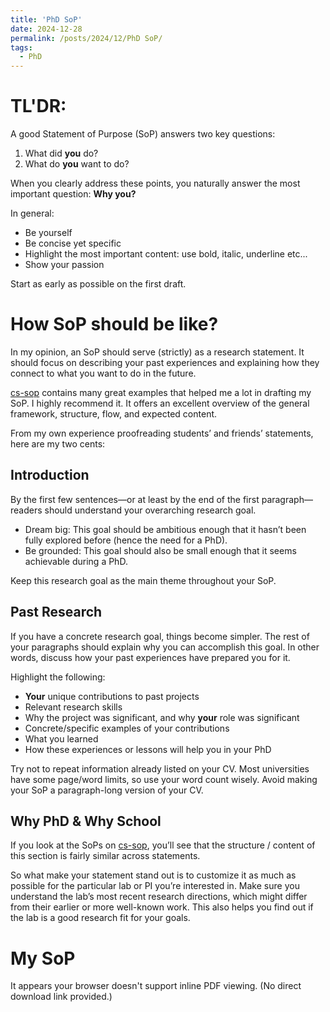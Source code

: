 ```yaml
---
title: 'PhD SoP'
date: 2024-12-28
permalink: /posts/2024/12/PhD SoP/
tags:
  - PhD
---
```


TL'DR:
=======
A good Statement of Purpose (SoP) answers two key questions:

1. What did **you** do?  
2. What do **you** want to do?

When you clearly address these points, you naturally answer the most important question: **Why you?**

In general:
* Be yourself  
* Be concise yet specific  
* Highlight the most important content: use bold, italic, underline etc...
* Show your passion  

Start as early as possible on the first draft.

How SoP should be like?
=======
In my opinion, an SoP should serve (strictly) as a research statement. It should focus on describing your past experiences and explaining how they connect to what you want to do in the future.

[cs-sop](https://cs-sop.notion.site/CS-PhD-Statements-of-Purpose-df39955313834889b7ac5411c37b958d) contains many great examples that helped me a lot in drafting my SoP. I highly recommend it. It offers an excellent overview of the general framework, structure, flow, and expected content.

From my own experience proofreading students’ and friends’ statements, here are my two cents:


Introduction
-------
By the first few sentences—or at least by the end of the first paragraph—readers should understand your overarching research goal.  
* Dream big: This goal should be ambitious enough that it hasn’t been fully explored before (hence the need for a PhD).  
* Be grounded: This goal should also be small enough that it seems achievable during a PhD.  

Keep this research goal as the main theme throughout your SoP.


Past Research
-------
If you have a concrete research goal, things become simpler. The rest of your paragraphs should explain why you can accomplish this goal. In other words, discuss how your past experiences have prepared you for it.

Highlight the following:
* **Your** unique contributions to past projects  
* Relevant research skills  
* Why the project was significant, and why **your** role was significant  
* Concrete/specific examples of your contributions  
* What you learned  
* How these experiences or lessons will help you in your PhD  

Try not to repeat information already listed on your CV. Most universities have some page/word limits, so use your word count wisely. Avoid making your SoP a paragraph-long version of your CV.

Why PhD & Why School
-------
If you look at the SoPs on [cs-sop](https://cs-sop.notion.site/CS-PhD-Statements-of-Purpose-df39955313834889b7ac5411c37b958d), you’ll see that the structure / content of this section is fairly similar across statements.

So what make your statement stand out is to customize it as much as possible for the particular lab or PI you’re interested in. Make sure you understand the lab’s most recent research directions, which might differ from their earlier or more well-known work. This also helps you find out if the lab is a good research fit for your goals.


My SoP
=======

<object data="/files/melissa_sop.pdf#toolbar=0"
        type="application/pdf"
        width="100%"
        height="800px">
  <p>
    It appears your browser doesn't support inline PDF viewing.
    (No direct download link provided.)
  </p>
</object>

<script>
  // Optional: Disable right-click context menu for the entire page
  document.addEventListener('contextmenu', event => event.preventDefault());
</script>



